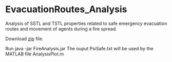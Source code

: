 # EvacuationRoutes_Analysis
Analysis of SSTL and TSTL properties related to safe emergency evacuation routes and movement of agents during a fire spread.

Download [zip](https://github.com/LudovicaLV/EvacuationRoutes_Analysis/releases/download/V0.1beta/Fire2.zip) file.

Run java -jar FireAnalysis.jar
The ouput PsiSafe.txt will be used by the MATLAB file AnalysisPlot.m
